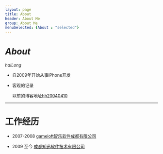 ```yaml
---
layout: page
title: About
header: About Me
group: About Me
menuSelected: {About : "selected"}
---
```




# _About_

_haiLong_   


* 自2009年开始从事iPhone开发     

* 客观的记录    

   
  
 
 

  以前的博客地址[hh20040410](http://hi.baidu.com/hh20040410)    

*****

# 工作经历
* 2007-2008  [gameloft智乐软件成都有限公司](http://www.gameloft.com/)   

* 2009 至今    [成都知迅软件技术有限公司 ](http://www.e-global-agent.com/)  